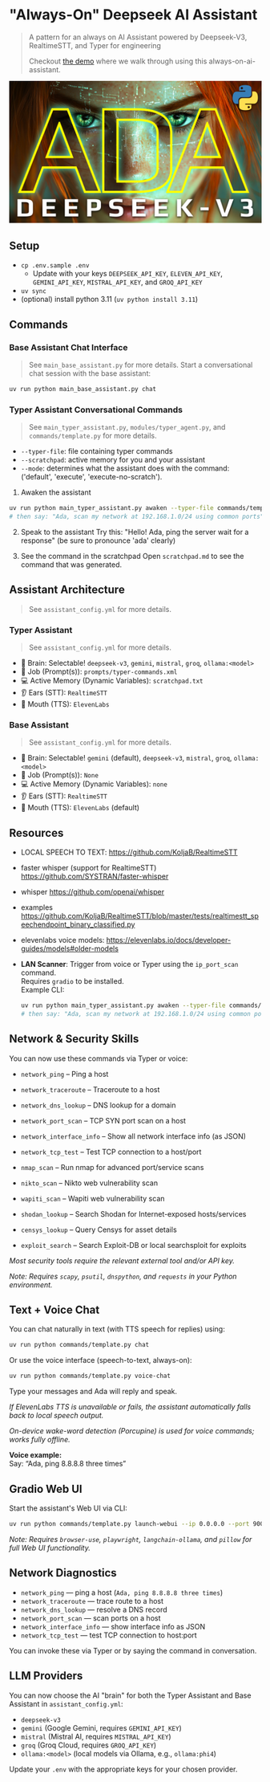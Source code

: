 # "Always-On" Deepseek AI Assistant
> A pattern for an always on AI Assistant powered by Deepseek-V3, RealtimeSTT, and Typer for engineering
>
> Checkout [the demo](https://youtu.be/zoBwIi4ZiTA) where we walk through using this always-on-ai-assistant.

![ada-deepseek-v3.png](./images/ada-deepseek-v3.png)

## Setup
- `cp .env.sample .env`
  - Update with your keys `DEEPSEEK_API_KEY`, `ELEVEN_API_KEY`, `GEMINI_API_KEY`, `MISTRAL_API_KEY`, and `GROQ_API_KEY`
- `uv sync`
- (optional) install python 3.11 (`uv python install 3.11`)


## Commands

### Base Assistant Chat Interface
> See `main_base_assistant.py` for more details.
Start a conversational chat session with the base assistant:

```bash
uv run python main_base_assistant.py chat
```

### Typer Assistant Conversational Commands
> See `main_typer_assistant.py`, `modules/typer_agent.py`, and `commands/template.py` for more details.

- `--typer-file`: file containing typer commands
- `--scratchpad`: active memory for you and your assistant
- `--mode`: determines what the assistant does with the command: ('default', 'execute', 'execute-no-scratch').

1. Awaken the assistant
```bash
uv run python main_typer_assistant.py awaken --typer-file commands/template.py --scratchpad scratchpad.md --mode execute
# then say: "Ada, scan my network at 192.168.1.0/24 using common ports"
```

2. Speak to the assistant
Try this:
"Hello! Ada, ping the server wait for a response" (be sure to pronounce 'ada' clearly)

3. See the command in the scratchpad
Open `scratchpad.md` to see the command that was generated.

## Assistant Architecture
> See `assistant_config.yml` for more details.

### Typer Assistant
> See `assistant_config.yml` for more details.
- 🧠 Brain: Selectable! `deepseek-v3`, `gemini`, `mistral`, `groq`, `ollama:<model>`
- 📝 Job (Prompt(s)): `prompts/typer-commands.xml`
- 💻 Active Memory (Dynamic Variables): `scratchpad.txt`
- 👂 Ears (STT): `RealtimeSTT`
- 🎤 Mouth (TTS): `ElevenLabs`

### Base Assistant
> See `assistant_config.yml` for more details.
- 🧠 Brain: Selectable! `gemini` (default), `deepseek-v3`, `mistral`, `groq`, `ollama:<model>`
- 📝 Job (Prompt(s)): `None`
- 💻 Active Memory (Dynamic Variables): `none`
- 👂 Ears (STT): `RealtimeSTT`
- 🎤 Mouth (TTS): `ElevenLabs` (default)


## Resources
- LOCAL SPEECH TO TEXT: https://github.com/KoljaB/RealtimeSTT
- faster whisper (support for RealtimeSTT) https://github.com/SYSTRAN/faster-whisper
- whisper https://github.com/openai/whisper
- examples https://github.com/KoljaB/RealtimeSTT/blob/master/tests/realtimestt_speechendpoint_binary_classified.py
- elevenlabs voice models: https://elevenlabs.io/docs/developer-guides/models#older-models

- **LAN Scanner**: Trigger from voice or Typer using the `ip_port_scan` command.  
  Requires `gradio` to be installed.  
  Example CLI:
  ```bash
  uv run python main_typer_assistant.py awaken --typer-file commands/template.py --scratchpad scratchpad.md --mode execute
  # then say: "Ada, scan my network at 192.168.1.0/24 using common ports"
  ```

## Network & Security Skills

You can now use these commands via Typer or voice:
- `network_ping` – Ping a host
- `network_traceroute` – Traceroute to a host
- `network_dns_lookup` – DNS lookup for a domain
- `network_port_scan` – TCP SYN port scan on a host
- `network_interface_info` – Show all network interface info (as JSON)
- `network_tcp_test` – Test TCP connection to a host/port

- `nmap_scan` – Run nmap for advanced port/service scans
- `nikto_scan` – Nikto web vulnerability scan
- `wapiti_scan` – Wapiti web vulnerability scan
- `shodan_lookup` – Search Shodan for Internet-exposed hosts/services
- `censys_lookup` – Query Censys for asset details
- `exploit_search` – Search Exploit-DB or local searchsploit for exploits

_Most security tools require the relevant external tool and/or API key._

_Note: Requires `scapy`, `psutil`, `dnspython`, and `requests` in your Python environment._

## Text + Voice Chat

You can chat naturally in text (with TTS speech for replies) using:

```bash
uv run python commands/template.py chat
```

Or use the voice interface (speech-to-text, always-on):

```bash
uv run python commands/template.py voice-chat
```

Type your messages and Ada will reply and speak.

_If ElevenLabs TTS is unavailable or fails, the assistant automatically falls back to local speech output._

_On-device wake-word detection (Porcupine) is used for voice commands; works fully offline._

**Voice example:**  
Say: “Ada, ping 8.8.8.8 three times”

## Gradio Web UI

Start the assistant's Web UI via CLI:

```bash
uv run python commands/template.py launch-webui --ip 0.0.0.0 --port 9000
```

_Note: Requires `browser-use`, `playwright`, `langchain-ollama`, and `pillow` for full Web UI functionality._

## Network Diagnostics

- `network_ping` — ping a host (`Ada, ping 8.8.8.8 three times`)
- `network_traceroute` — trace route to a host
- `network_dns_lookup` — resolve a DNS record
- `network_port_scan` — scan ports on a host
- `network_interface_info` — show interface info as JSON
- `network_tcp_test` — test TCP connection to host:port

You can invoke these via Typer or by saying the command in conversation.

## LLM Providers

You can now choose the AI "brain" for both the Typer Assistant and Base Assistant in `assistant_config.yml`:
- `deepseek-v3`
- `gemini` (Google Gemini, requires `GEMINI_API_KEY`)
- `mistral` (Mistral AI, requires `MISTRAL_API_KEY`)
- `groq` (Groq Cloud, requires `GROQ_API_KEY`)
- `ollama:<model>` (local models via Ollama, e.g., `ollama:phi4`)

Update your `.env` with the appropriate keys for your chosen provider.